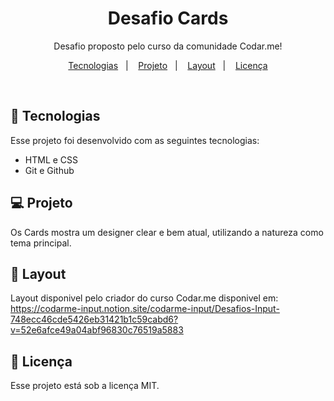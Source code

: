 
<h1 align="center"> Desafio Cards</h1>

<p align="center">
Desafio proposto pelo curso da comunidade Codar.me! 
</p>

<p align="center">
  <a href="#-tecnologias">Tecnologias</a>&nbsp;&nbsp;&nbsp;|&nbsp;&nbsp;&nbsp;
  <a href="#-projeto">Projeto</a>&nbsp;&nbsp;&nbsp;|&nbsp;&nbsp;&nbsp;
  <a href="#-layout">Layout</a>&nbsp;&nbsp;&nbsp;|&nbsp;&nbsp;&nbsp;
  <a href="#memo-licença">Licença</a>
</p>

<br>

## 🚀 Tecnologias

Esse projeto foi desenvolvido com as seguintes tecnologias:

- HTML e CSS
- Git e Github

## 💻 Projeto

Os Cards mostra um designer clear e bem atual, utilizando a natureza como tema principal.

## 🔖 Layout

Layout disponivel pelo criador do curso Codar.me disponivel em: https://codarme-input.notion.site/codarme-input/Desafios-Input-748ecc46cde5426eb31421b1c59cabd6?v=52e6afce49a04abf96830c76519a5883

## :memo: Licença

Esse projeto está sob a licença MIT.


